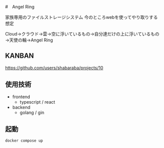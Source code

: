 #　Angel Ring

家族専用のファイルストレージシステム
今のところwebを使ってやり取りする想定

Cloud→クラウド→雲→空に浮いているもの→自分達だけの上に浮いているもの→天使の輪→Angel Ring

## KANBAN

https://github.com/users/shabaraba/projects/10


## 使用技術

- frontend
  - typescript / react
- backend
  - golang / gin

## 起動
```
docker compose up
```

